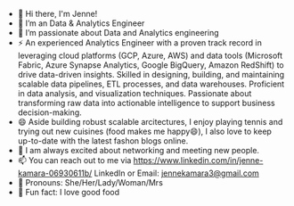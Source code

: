 - 👋 Hi there, I'm Jenne! 
- 🔭 I’m an Data & Analytics Engineer 
- 🌱 I’m passionate about Data and Analytics engineering
- ⚡ An experienced Analytics Engineer with a proven track record in leveraging cloud platforms (GCP, Azure, AWS) and data tools (Microsoft Fabric, Azure Synapse Analytics, Google BigQuery, Amazon RedShift) to drive data-driven insights. Skilled in designing, building, and maintaining scalable data pipelines, ETL processes, and data warehouses. Proficient in data analysis, and visualization techniques. Passionate about transforming raw data into actionable intelligence to support business decision-making.
- 😄 Aside building robust scalable arcitectures, I enjoy playing tennis and trying out new cuisines (food makes me happy😄), I also love to keep up-to-date with the latest fashon blogs online. 
- 👯 I am always excited about networking and meeting new people. 
- 📫 You can reach out to me via https://www.linkedin.com/in/jenne-kamara-06930611b/  LinkedIn or Email: jennekamara3@gmail.com
- 💬 Pronouns: She/Her/Lady/Woman/Mrs
- 👯 Fun fact: I love good food 
